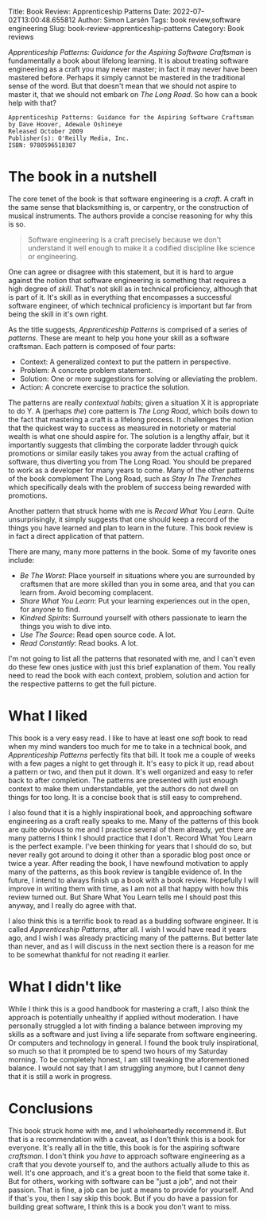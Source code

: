 Title: Book Review: Apprenticeship Patterns
Date: 2022-07-02T13:00:48.655812
Author: Simon Larsén
Tags: book review,software engineering
Slug: book-review-apprenticeship-patterns
Category: Book reviews

_Apprenticeship Patterns: Guidance for the Aspiring Software Craftsman_ is
fundamentally a book about lifelong learning. It is about treating software
engineering as a craft you may never master; in fact it may never have been
mastered before. Perhaps it simply cannot be mastered in the traditional sense
of the word. But that doesn't mean that we should not aspire to master it, that
we should not embark on _The Long Road_. So how can a book help with that?

```
Apprenticeship Patterns: Guidance for the Aspiring Software Craftsman
by Dave Hoover, Adewale Oshineye
Released October 2009
Publisher(s): O'Reilly Media, Inc.
ISBN: 9780596518387
```

# The book in a nutshell
The core tenet of the book is that software engineering is a _craft_. A craft in
the same sense that blacksmithing is, or carpentry, or the construction of
musical instruments. The authors provide a concise reasoning for why this is so.

> Software engineering is a craft precisely because we don't understand it well
> enough to make it a codified discipline like science or engineering.

One can agree or disagree with this statement, but it is hard to argue against
the notion that software engineering is something that requires a high degree of
_skill_. That's not skill as in technical proficiency, although that is part of
it. It's skill as in everything that encompasses a successful software engineer,
of which technical proficiency is important but far from being the skill in it's
own right.

As the title suggests, _Apprenticeship Patterns_ is comprised of a series of
_patterns_. These are meant to help you hone your skill as a software craftsman.
Each pattern is composed of four parts:

* Context: A generalized context to put the pattern in perspective.
* Problem: A concrete problem statement.
* Solution: One or more suggestions for solving or alleviating the problem.
* Action: A concrete exercise to practice the solution.

The patterns are really _contextual habits_; given a situation X it is
appropriate to do Y. A (perhaps _the_) core pattern is _The Long Road_, which
boils down to the fact that mastering a craft is a lifelong process. It
challenges the notion that the quickest way to success as measured in notoriety
or material wealth is what one should aspire for. The solution is a lengthy
affair, but it importantly suggests that climbing the corporate ladder through
quick promotions or similar easily takes you away from the actual crafting of
software, thus diverting you from The Long Road. You should be prepared to work
as a developer for many years to come. Many of the other patterns of the book
complement The Long Road, such as _Stay In The Trenches_ which specifically
deals with the problem of success being rewarded with promotions.

Another pattern that struck home with me is _Record What You Learn_. Quite
unsurprisingly, it simply suggests that one should keep a record of the things
you have learned and plan to learn in the future. This book review is in fact a
direct application of that pattern.

There are many, many more patterns in the book. Some of my favorite ones include:

* _Be The Worst_: Place yourself in situations where you are surrounded by
  craftsmen that are more skilled than you in some area, and that you can learn
  from. Avoid becoming complacent.
* _Share What You Learn_: Put your learning experiences out in the open, for
  anyone to find.
* _Kindred Spirits_: Surround yourself with others passionate to learn the
  things you wish to dive into.
* _Use The Source_: Read open source code. A lot.
* _Read Constantly_: Read books. A lot.

I'm not going to list all the patterns that resonated with me, and I can't even
do these few ones justice with just this brief explanation of them. You really
need to read the book with each context, problem, solution and action for the
respective patterns to get the full picture.

# What I liked
This book is a very easy read. I like to have at least one _soft_ book to read
when my mind wanders too much for me to take in a technical book, and
_Apprenticeship Patterns_ perfectly fits that bill. It took me a couple of weeks
with a few pages a night to get through it. It's easy to pick it up, read about
a pattern or two, and then put it down. It's well organized and easy to refer
back to after completion. The patterns are presented with just enough context to
make them understandable, yet the authors do not dwell on things for too long.
It is a concise book that is still easy to comprehend.

I also found that it is a highly inspirational book, and approaching software
engineering as a craft really speaks to me. Many of the patterns of this book
are quite obvious to me and I practice several of them already, yet there are
many patterns I think I should practice that I don't. Record What You Learn is
the perfect example. I've been thinking for years that I should do so, but never
really got around to doing it other than a sporadic blog post once or twice a
year. After reading the book, I have newfound motivation to apply many of
the patterns, as this book review is tangible evidence of. In the future, I
intend to always finish up a book with a book review. Hopefully I will improve
in writing them with time, as I am not all that happy with how this review
turned out. But Share What You Learn tells me I should post this anyway, and I
really do agree with that.

I also think this is a terrific book to read as a budding software engineer. It
is called _Apprenticeship Patterns_, after all. I wish I would have read it
years ago, and I wish I was already practicing many of the patterns. But better
late than never, and as I will discuss in the next section there is a reason for
me to be somewhat thankful for not reading it earlier.

# What I didn't like
While I think this is a good handbook for mastering a craft, I also think the
approach is potentially unhealthy if applied without moderation. I have
personally struggled a lot with finding a balance between improving my skills as
a software and just living a life separate from software engineering. Or
computers and technology in general. I found the book truly inspirational, so
much so that it prompted be to spend two hours of my Saturday morning. To be
completely honest, I am still tweaking the aforementioned balance. I would not
say that I am struggling anymore, but I cannot deny that it is still a work in
progress.

# Conclusions
This book struck home with me, and I wholeheartedly recommend it. But that is a
recommendation with a caveat, as I don't think this is a book for everyone.
It's really all in the title, this book is for the aspiring software
_craftsman_. I don't think you _have_ to approach software engineering as a
craft that you devote yourself to, and the authors actually allude to this as
well. It's one approach, and it's a great boon to the field that some take it.
But for others, working with software can be "just a job", and not their
passion. That is fine, a job can be just a means to provide for yourself. And
if that's you, then I say skip this book. But if you do have a passion for
building great software, I think this is a book you don't want to miss.
